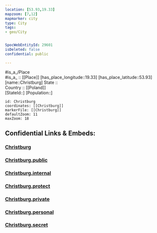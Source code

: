 ```yaml
---
location: [53.93,19.33] 
mapzoom: [7,12] 
mapmarker: city 
type: City
tags:
- geo/City


SpocWebEntityId: 29601
isDeleted: false
confidential: public

---
```

#is_a_/Place  
#is_a_ :: [[Place]] 
[has_place_longitude::19.33] 
[has_place_latitude::53.93] 
[name::Christburg] 
State ::  
Country :: [[Poland]]  
[StateId::] 
[Population::] 



```leaflet
id: Christburg
coordinates: [[Christburg]] 
markerFile: [[Christburg]] 
defaultZoom: 11 
maxZoom: 18
```


## Confidential Links & Embeds: 

### [Christburg](/_Standards/Earth/Continent/Europe/Europe~East/Poland/Provinces~Poland/Pomeranian/City/Christburg.md) 

### [Christburg.public](/_public/Earth/Continent/Europe/Europe~East/Poland/Provinces~Poland/Pomeranian/City/Christburg.public.md) 

### [Christburg.internal](/_internal/Earth/Continent/Europe/Europe~East/Poland/Provinces~Poland/Pomeranian/City/Christburg.internal.md) 

### [Christburg.protect](/_protect/Earth/Continent/Europe/Europe~East/Poland/Provinces~Poland/Pomeranian/City/Christburg.protect.md) 

### [Christburg.private](/_private/Earth/Continent/Europe/Europe~East/Poland/Provinces~Poland/Pomeranian/City/Christburg.private.md) 

### [Christburg.personal](/_personal/Earth/Continent/Europe/Europe~East/Poland/Provinces~Poland/Pomeranian/City/Christburg.personal.md) 

### [Christburg.secret](/_secret/Earth/Continent/Europe/Europe~East/Poland/Provinces~Poland/Pomeranian/City/Christburg.secret.md)

